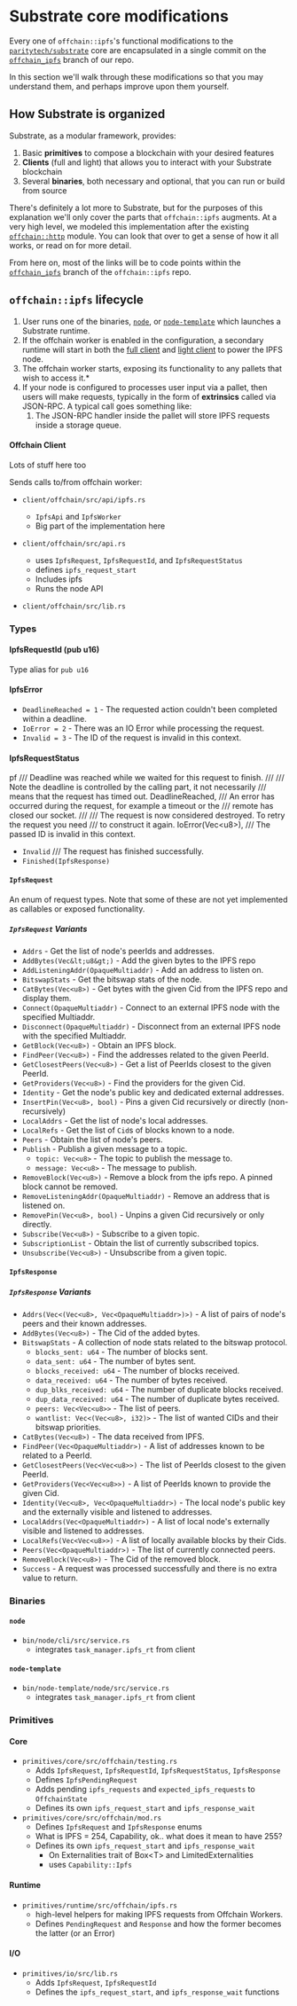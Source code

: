 # Substrate core modifications

Every one of `offchain::ipfs`'s functional modifications to the [`paritytech/substrate`] core are
encapsulated in a single commit on the [`offchain_ipfs`] branch of our repo.

In this section we'll walk through these modifications so that you may understand them, and
perhaps improve upon them yourself.

[`paritytech/substrate`]: https://github.com/paritytech/substrate
[`offchain_ipfs`]: https://github.com/rs-ipfs/substrate/tree/offchain_ipfs

## How Substrate is organized

Substrate, as a modular framework, provides:

1. Basic **primitives** to compose a blockchain with your desired features
2. **Clients** (full and light) that allows you to interact with your Substrate blockchain
3. Several **binaries**, both necessary and optional, that you can run or build from source

There's definitely a lot more to Substrate, but for the purposes of this explanation we'll only
cover the parts that `offchain::ipfs` augments. At a very high level, we modeled this implementation
after the existing [`offchain::http`] module. You can look that over to get a sense of how it all
works, or read on for more detail.

From here on, most of the links will be to code points within the [`offchain_ipfs`] branch of the
`offchain::ipfs` repo.

[`offchain::ipfs`]: https://github.com/rs-ipfs/substrate
[`offchain::http`]: https://github.com/paritytech/substrate/blob/master/client/offchain/src/api/http.rs

## `offchain::ipfs` lifecycle

1. User runs one of the binaries, [`node`], or [`node-template`] which launches a Substrate runtime.
2. If the offchain worker is enabled in the configuration, a secondary runtime will start in both
the [full client] and [light client] to power the IPFS node.
3. The offchain worker starts, exposing its functionality to any pallets that wish to access it.*
4. If your node is configured to processes user input via a pallet, then users will make requests,
typically in the form of **extrinsics** called via JSON-RPC. A typical call goes something like:
    1. The JSON-RPC handler inside the pallet will store IPFS requests inside a storage queue.



[full client]: https://github.com/rs-ipfs/substrate/blob/offchain_ipfs_docker/client/service/src/builder.rs#L266
[light client]: https://github.com/rs-ipfs/substrate/blob/offchain_ipfs_docker/client/service/src/builder.rs#L333
[`node`]: https://github.com/rs-ipfs/substrate/tree/offchain_ipfs_docker/bin/node/cli
[`node-template`]: https://github.com/rs-ipfs/substrate/tree/offchain_ipfs_docker/bin/node-template

#### Offchain Client

Lots of stuff here too

Sends calls to/from offchain worker:

- `client/offchain/src/api/ipfs.rs`
  - `IpfsApi` and `IpfsWorker`
  - Big part of the implementation here

- `client/offchain/src/api.rs`
  - uses `IpfsRequest`, `IpfsRequestId`, and `IpfsRequestStatus`
  - defines `ipfs_request_start`
  - Includes ipfs
  - Runs the node API
- `client/offchain/src/lib.rs`

### Types

#### IpfsRequestId (pub u16)

Type alias for `pub u16`

#### IpfsError

- `DeadlineReached = 1` - The requested action couldn't been completed within a deadline.
- `IoError = 2` - There was an IO Error while processing the request.
- `Invalid = 3` - The ID of the request is invalid in this context.

#### IpfsRequestStatus

pf
/// Deadline was reached while we waited for this request to finish.
 ///
 /// Note the deadline is controlled by the calling part, it not necessarily
 /// means that the request has timed out.
 DeadlineReached,
 /// An error has occurred during the request, for example a timeout or the
 /// remote has closed our socket.
 ///
 /// The request is now considered destroyed. To retry the request you need
 /// to construct it again.
 IoError(Vec&lt;u8&gt;),
 /// The passed ID is invalid in this context.

- `Invalid`
 /// The request has finished successfully.
- `Finished(IpfsResponse)`

#### `IpfsRequest`

An enum of request types. Note that some of these are not yet implemented as
callables or exposed functionality.

##### `IpfsRequest` Variants

- `Addrs` - Get the list of node's peerIds and addresses.
- `AddBytes(Vec&lt;u8&gt;)` - Add the given bytes to the IPFS repo
- `AddListeningAddr(OpaqueMultiaddr)` - Add an address to listen on.
- `BitswapStats` - Get the bitswap stats of the node.
- `CatBytes(Vec<u8>)` - Get bytes with the given Cid from the IPFS repo and display them.
- `Connect(OpaqueMultiaddr)` - Connect to an external IPFS node with the specified Multiaddr.
- `Disconnect(OpaqueMultiaddr)` - Disconnect from an external IPFS node with the specified Multiaddr.
- `GetBlock(Vec<u8>)` - Obtain an IPFS block.
- `FindPeer(Vec<u8>)` - Find the addresses related to the given PeerId.
- `GetClosestPeers(Vec<u8>)` - Get a list of PeerIds closest to the given PeerId.
- `GetProviders(Vec<u8>)` - Find the providers for the given Cid.
- `Identity` - Get the node's public key and dedicated external addresses.
- `InsertPin(Vec<u8>, bool)` - Pins a given Cid recursively or directly (non-recursively)
- `LocalAddrs` - Get the list of node's local addresses.
- `LocalRefs` - Get the list of `Cid`s of blocks known to a node.
- `Peers` - Obtain the list of node's peers.
- `Publish` - Publish a given message to a topic.
  - `topic: Vec<u8>` - The topic to publish the message to.
  - `message: Vec<u8>` - The message to publish.
- `RemoveBlock(Vec<u8>)` - Remove a block from the ipfs repo. A pinned block cannot be removed.
- `RemoveListeningAddr(OpaqueMultiaddr)` - Remove an address that is listened on.
- `RemovePin(Vec<u8>, bool)` - Unpins a given Cid recursively or only directly.
- `Subscribe(Vec<u8>)` - Subscribe to a given topic.
- `SubscriptionList` - Obtain the list of currently subscribed topics.
- `Unsubscribe(Vec<u8>)` - Unsubscribe from a given topic.

#### `IpfsResponse`

##### `IpfsResponse` Variants

- `Addrs(Vec<(Vec<u8>, Vec<OpaqueMultiaddr>)>)` - A list of pairs of node's peers and
their known addresses.
- `AddBytes(Vec<u8>)` - The Cid of the added bytes.
- `BitswapStats` - A collection of node stats related to the bitswap protocol.
  - `blocks_sent: u64` - The number of blocks sent.
  - `data_sent: u64` - The number of bytes sent.
  - `blocks_received: u64` - The number of blocks received.
  - `data_received: u64` - The number of bytes received.
  - `dup_blks_received: u64` - The number of duplicate blocks received.
  - `dup_data_received: u64` - The number of duplicate bytes received.
  - `peers: Vec<Vec<u8>>` - The list of peers.
  - `wantlist: Vec<(Vec<u8>, i32)>` - The list of wanted CIDs and their bitswap priorities.
- `CatBytes(Vec<u8>)` - The data received from IPFS.
- `FindPeer(Vec<OpaqueMultiaddr>)` - A list of addresses known to be related to a PeerId.
- `GetClosestPeers(Vec<Vec<u8>>)` - The list of PeerIds closest to the given PeerId.
- `GetProviders(Vec<Vec<u8>>)` - A list of PeerIds known to provide the given Cid.
- `Identity(Vec<u8>, Vec<OpaqueMultiaddr>)` - The local node's public key and the externally
visible and listened to addresses.
- `LocalAddrs(Vec<OpaqueMultiaddr>)` - A list of local node's externally visible and listened to addresses.
- `LocalRefs(Vec<Vec<u8>>)` - A list of locally available blocks by their Cids.
- `Peers(Vec<OpaqueMultiaddr>)` - The list of currently connected peers.
- `RemoveBlock(Vec<u8>)` - The Cid of the removed block.
- `Success` - A request was processed successfully and there is no extra value to return.
### Binaries

#### `node`

- `bin/node/cli/src/service.rs`
  - integrates `task_manager.ipfs_rt` from client

#### `node-template`

- `bin/node-template/node/src/service.rs`
  - integrates `task_manager.ipfs_rt` from client

### Primitives

#### Core

- `primitives/core/src/offchain/testing.rs`
  - Adds `IpfsRequest`, `IpfsRequestId`, `IpfsRequestStatus`, `IpfsResponse`
  - Defines `IpfsPendingRequest`
  - Adds pending `ipfs_requests` and `expected_ipfs_requests` to `OffchainState`
  - Defines its own `ipfs_request_start` and `ipfs_response_wait`
- `primitives/core/src/offchain/mod.rs`
  - Defines `IpfsRequest` and `IpfsResponse` enums
  - What is IPFS = 254, Capability, ok.. what does it mean to have 255?
  - Defines its own `ipfs_request_start` and `ipfs_response_wait`
    - On Externalities trait of Box&lt;T&gt; and LimitedExternalities
    - uses `Capability::Ipfs`

#### Runtime

- `primitives/runtime/src/offchain/ipfs.rs`
  - high-level helpers for making IPFS requests from Offchain Workers.
  - Defines `PendingRequest` and `Response` and how the former becomes the latter (or an Error)

#### I/O

- `primitives/io/src/lib.rs`
  - Adds `IpfsRequest`, `IpfsRequestId`
  - Defines the `ipfs_request_start`, and `ipfs_response_wait` functions



